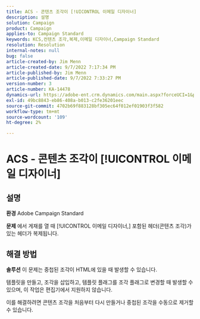 ```yaml
---
title: ACS - 콘텐츠 조각이 [!UICONTROL 이메일 디자이너]
description: 설명
solution: Campaign
product: Campaign
applies-to: Campaign Standard
keywords: KCS,컨텐츠 조각,복제,이메일 디자이너,Campaign Standard
resolution: Resolution
internal-notes: null
bug: false
article-created-by: Jim Menn
article-created-date: 9/7/2022 7:17:34 PM
article-published-by: Jim Menn
article-published-date: 9/7/2022 7:33:27 PM
version-number: 3
article-number: KA-14478
dynamics-url: https://adobe-ent.crm.dynamics.com/main.aspx?forceUCI=1&pagetype=entityrecord&etn=knowledgearticle&id=2ce9b3b5-e12e-ed11-9db1-0022480866ad
exl-id: 49bc8843-eb86-408a-b013-c2fe36201eec
source-git-commit: 4702b69f883128bf305ec64f012ef01903f3f582
workflow-type: tm+mt
source-wordcount: '109'
ht-degree: 2%

---
```


# ACS - 콘텐츠 조각이 [!UICONTROL 이메일 디자이너]

## 설명


<b>환경</b>
Adobe Campaign Standard

<b>문제</b>
에서 게재를 열 때 [!UICONTROL 이메일 디자이너,] 포함된 헤더(콘텐츠 조각)가 있는 헤더가 복제됩니다.


## 해결 방법


<b>솔루션</b>
이 문제는 중첩된 조각이 HTML에 있을 때 발생할 수 있습니다.

템플릿을 만들고, 조각을 삽입하고, 템플릿 플래그를 조각 플래그로 변경할 때 발생할 수 있으며, 이 작업은 편집기에서 지원하지 않습니다.

이를 해결하려면 콘텐츠 조각을 처음부터 다시 만들거나 중첩된 조각을 수동으로 제거할 수 있습니다.
